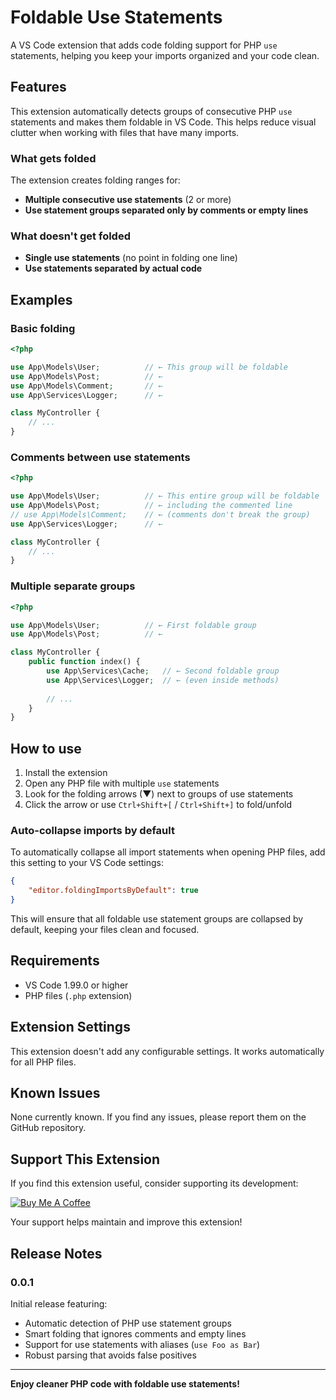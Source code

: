 # Foldable Use Statements

A VS Code extension that adds code folding support for PHP `use` statements, helping you keep your imports organized and your code clean.

## Features

This extension automatically detects groups of consecutive PHP `use` statements and makes them foldable in VS Code. This helps reduce visual clutter when working with files that have many imports.

### What gets folded

The extension creates folding ranges for:
- **Multiple consecutive use statements** (2 or more)
- **Use statement groups separated only by comments or empty lines**

### What doesn't get folded

- **Single use statements** (no point in folding one line)
- **Use statements separated by actual code**

## Examples

### Basic folding
```php
<?php

use App\Models\User;          // ← This group will be foldable
use App\Models\Post;          // ←
use App\Models\Comment;       // ←
use App\Services\Logger;      // ←

class MyController {
    // ...
}
```

### Comments between use statements
```php
<?php

use App\Models\User;          // ← This entire group will be foldable
use App\Models\Post;          // ← including the commented line
// use App\Models\Comment;    // ← (comments don't break the group)
use App\Services\Logger;      // ←

class MyController {
    // ...
}
```

### Multiple separate groups
```php
<?php

use App\Models\User;          // ← First foldable group
use App\Models\Post;          // ←

class MyController {
    public function index() {
        use App\Services\Cache;   // ← Second foldable group
        use App\Services\Logger;  // ← (even inside methods)
        
        // ...
    }
}
```

## How to use

1. Install the extension
2. Open any PHP file with multiple `use` statements
3. Look for the folding arrows (▼) next to groups of use statements
4. Click the arrow or use `Ctrl+Shift+[` / `Ctrl+Shift+]` to fold/unfold

### Auto-collapse imports by default

To automatically collapse all import statements when opening PHP files, add this setting to your VS Code settings:

```json
{
    "editor.foldingImportsByDefault": true
}
```

This will ensure that all foldable use statement groups are collapsed by default, keeping your files clean and focused.

## Requirements

- VS Code 1.99.0 or higher
- PHP files (`.php` extension)

## Extension Settings

This extension doesn't add any configurable settings. It works automatically for all PHP files.

## Known Issues

None currently known. If you find any issues, please report them on the GitHub repository.

## Support This Extension

If you find this extension useful, consider supporting its development:

[![Buy Me A Coffee](https://cdn.buymeacoffee.com/buttons/v2/default-yellow.png)](https://www.buymeacoffee.com/alextf)

Your support helps maintain and improve this extension!

## Release Notes

### 0.0.1

Initial release featuring:
- Automatic detection of PHP use statement groups
- Smart folding that ignores comments and empty lines
- Support for use statements with aliases (`use Foo as Bar`)
- Robust parsing that avoids false positives

---

**Enjoy cleaner PHP code with foldable use statements!**
